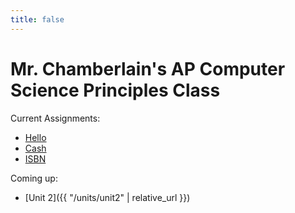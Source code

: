 ```yaml
---
title: false
---
```


# Mr. Chamberlain's AP Computer Science Principles Class

Current Assignments:
<!---  - [Pennies](https://docs.cs50.net/2018/ap/problems/pennies/pennies.html) --->
  - [Hello](https://docs.cs50.net/2018/ap/problems/hello/hello.html)
  - [Cash](https://docs.cs50.net/2018/ap/problems/cash/cash.html)
  - [ISBN](https://docs.cs50.net/2018/ap/problems/isbn/isbn.html)
<!---  - [Credit](https://docs.cs50.net/2018/ap/problems/credit/credit.html) --->

Coming up:
* [Unit 2]({{ "/units/unit2" | relative_url }})
